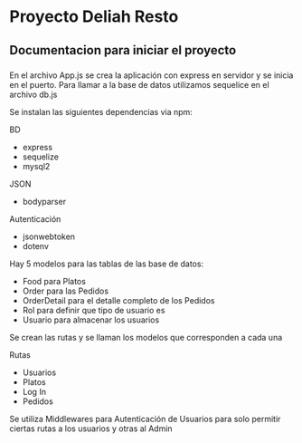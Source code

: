 # Proyecto Deliah Resto
## Documentacion para iniciar el proyecto

###

En el archivo App.js se crea la aplicación con express en servidor y se inicia en el puerto. Para llamar a la base de datos utilizamos sequelice en el archivo db.js

Se instalan las siguientes dependencias via npm:

BD
- express
- sequelize
- mysql2

JSON
- bodyparser 

Autenticación 
- jsonwebtoken
- dotenv

Hay 5 modelos para las tablas de las base de datos:
- Food para Platos
- Order para las Pedidos 
- OrderDetail para el detalle completo de los Pedidos
- Rol para definir que tipo de usuario es 
- Usuario para almacenar los usuarios 

Se crean las rutas y se llaman los modelos que corresponden a cada una 

Rutas 
- Usuarios
- Platos
- Log In 
- Pedidos 

Se utiliza Middlewares para Autenticación de Usuarios para solo permitir ciertas rutas a los usuarios y otras al Admin

